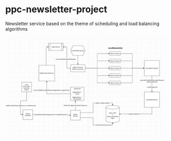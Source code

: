 # ppc-newsletter-project

Newsletter service based on the theme of scheduling and load balancing algorithms

![](src/main/resources/Project%20Diagram.png)
